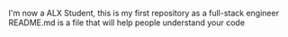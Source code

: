 I'm now a ALX Student, this is my first repository as a full-stack engineer
README.md is a file that will help people understand your code
